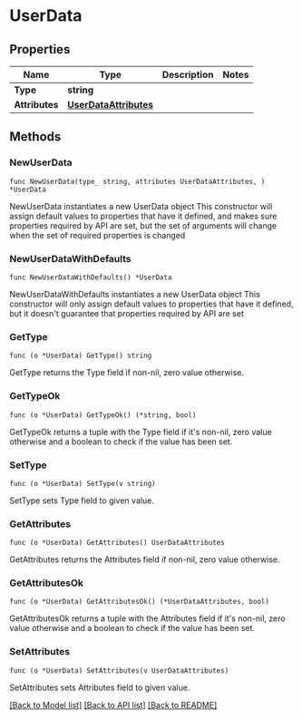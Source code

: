 # UserData

## Properties

Name | Type | Description | Notes
------------ | ------------- | ------------- | -------------
**Type** | **string** |  | 
**Attributes** | [**UserDataAttributes**](UserDataAttributes.md) |  | 

## Methods

### NewUserData

`func NewUserData(type_ string, attributes UserDataAttributes, ) *UserData`

NewUserData instantiates a new UserData object
This constructor will assign default values to properties that have it defined,
and makes sure properties required by API are set, but the set of arguments
will change when the set of required properties is changed

### NewUserDataWithDefaults

`func NewUserDataWithDefaults() *UserData`

NewUserDataWithDefaults instantiates a new UserData object
This constructor will only assign default values to properties that have it defined,
but it doesn't guarantee that properties required by API are set

### GetType

`func (o *UserData) GetType() string`

GetType returns the Type field if non-nil, zero value otherwise.

### GetTypeOk

`func (o *UserData) GetTypeOk() (*string, bool)`

GetTypeOk returns a tuple with the Type field if it's non-nil, zero value otherwise
and a boolean to check if the value has been set.

### SetType

`func (o *UserData) SetType(v string)`

SetType sets Type field to given value.


### GetAttributes

`func (o *UserData) GetAttributes() UserDataAttributes`

GetAttributes returns the Attributes field if non-nil, zero value otherwise.

### GetAttributesOk

`func (o *UserData) GetAttributesOk() (*UserDataAttributes, bool)`

GetAttributesOk returns a tuple with the Attributes field if it's non-nil, zero value otherwise
and a boolean to check if the value has been set.

### SetAttributes

`func (o *UserData) SetAttributes(v UserDataAttributes)`

SetAttributes sets Attributes field to given value.



[[Back to Model list]](../README.md#documentation-for-models) [[Back to API list]](../README.md#documentation-for-api-endpoints) [[Back to README]](../README.md)


